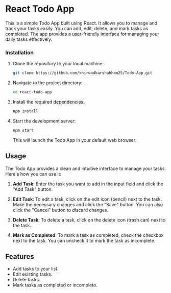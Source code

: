 # React Todo App

This is a simple Todo App built using React. It allows you to manage and track your tasks easily. You can add, edit, delete, and mark tasks as completed. The app provides a user-friendly interface for managing your daily tasks effectively.


### Installation

1. Clone the repository to your local machine:

   ```bash
   git clone https://github.com/khirwadkarshubham25/Todo-App.git
   ```

2. Navigate to the project directory:

   ```bash
   cd react-todo-app
   ```

3. Install the required dependencies:

   ```bash
   npm install
   ```

4. Start the development server:

   ```bash
   npm start
   ```

   This will launch the Todo App in your default web browser.

## Usage

The Todo App provides a clean and intuitive interface to manage your tasks. Here's how you can use it:

1. **Add Task**: Enter the task you want to add in the input field and click the "Add Task" button.

2. **Edit Task**: To edit a task, click on the edit icon (pencil) next to the task. Make the necessary changes and click the "Save" button. You can also click the "Cancel" button to discard changes.

3. **Delete Task**: To delete a task, click on the delete icon (trash can) next to the task.

4. **Mark as Completed**: To mark a task as completed, check the checkbox next to the task. You can uncheck it to mark the task as incomplete.

## Features

- Add tasks to your list.
- Edit existing tasks.
- Delete tasks.
- Mark tasks as completed or incomplete.
